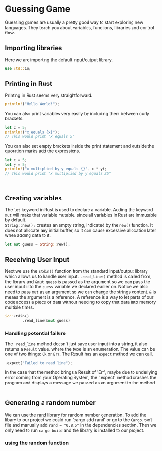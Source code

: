 # Guessing Game
Guessing games are usually a pretty good way to start exploring new languages. They teach you about variables, functions, libraries and control flow.

## Importing libraries
Here we are importing the default input/output library.
``` Rust
use std::io;
```

## Printing in Rust
Printing in Rust seems very straightforward.
``` Rust
println!("Hello World!");
```
You can also print variables very easily by including them between curly brackets.
``` Rust
let x = 5;
println!("x equals {x}"); 
// This would print "x equals 5"
``` 
You can also set empty brackets inside the print statement and outside the quotation marks
add the expressions.
``` Rust
let x = 5;
let y = 5;
println!("x multiplied by y equals {}", x * y);
// This would print "x multiplied by y equals 25"
```
&nbsp;
## Creating variables
The `let` keyword in Rust is used to declare a variable. Adding the keyword `mut` will make that variable mutable, since all variables in Rust are immutable by default. <br>
`String::new();` creates an empty string, indicated by the `new()` function. It does not allocate any initial buffer, so it can cause excessive allocation later when adding data to it.
``` Rust
let mut guess = String::new();
```

## Receiving User Input 
Next we use the `stdin()` function from the standard input/output library which allows us to handle user input. `.read_line()` method is called from, the library and `&mut guess` is passed as the argument so we can pass the user input into the `guess` variable we declared earlier on. Notice we also need to pass `mut` as an argument so we can change the strings content.
`&` is means the argument is a reference. A reference is a way to let parts of our code access a piece of data without needing to copy that data into memory multiple times.
``` Rust
io::stdin()
        .read_line(&mut guess)
```

### Handling potential failure
The `.read_line` method doesn't just save user input into a string, it also returns a `Result` value, where the type is an enumeration. The value can be one of two things: `Ok` or `Err`. The Result has an `expect` method we can call.
``` Rust
.expect("Failed to read line");
```
In the case that the method brings a Result of 'Err', maybe due to underlying error coming from your Operating System, the '.expect' method crashes the program and displays a message we passed as an argument to the method.
&nbsp;
## Generating a random number
We can use the [rand](https://crates.io/crates/rand) library for random number generation.
To add the libary to our project we could run 'cargo add rand' or go to the `Cargo.toml` file and manually add `rand = "0.8.5"` in the dependencies section. Then we only need to run `cargo build` and the library is installed to our project.
&nbsp;
### using the random function



